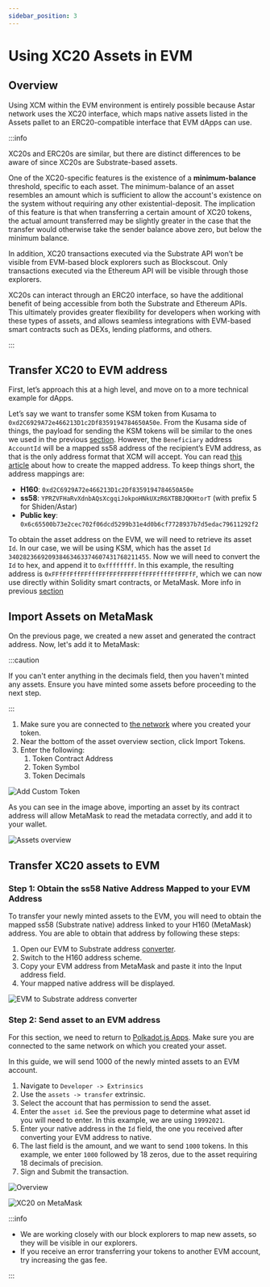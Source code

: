```yaml
---
sidebar_position: 3
---
```


# Using XC20 Assets in EVM

## Overview

Using XCM within the EVM environment is entirely possible because Astar network uses the XC20 interface, which maps native assets listed in the Assets pallet to an ERC20-compatible interface that EVM dApps can use.

:::info

XC20s and ERC20s are similar, but there are distinct differences to be aware of since XC20s are Substrate-based assets.

One of the XC20-specific features is the existence of a **minimum-balance** threshold, specific to each asset. The minimum-balance of an asset resembles an amount which is sufficient to allow the account's existence on the system without requiring any other existential-deposit. The implication of this feature is that when transferring a certain amount of XC20 tokens, the actual amount transferred may be slightly greater in the case that the transfer would otherwise take the sender balance above zero, but below the minimum balance.

In addition, XC20 transactions executed via the Substrate API won’t be visible from EVM-based block explorers such as Blockscout. Only transactions executed via the Ethereum API will be visible through those explorers.

XC20s can interact through an ERC20 interface, so have the additional benefit of being accessible from both the Substrate and Ethereum APIs. This ultimately provides greater flexibility for developers when working with these types of assets, and allows seamless integrations with EVM-based smart contracts such as DEXs, lending platforms, and others.

:::

## Transfer XC20 to EVM address

First, let’s approach this at a high level, and move on to a more technical example for dApps.

Let’s say we want to transfer some KSM token from Kusama to `0xd2C6929A72e466213D1c2Df8359194784650A50e`. From the Kusama side of things, the payload for sending the KSM tokens will be similar to the ones we used in the previous [section](/docs/learn/interoperability/xcm/building-with-xcm/native-transactions.md).
However, the `Beneficiary` address `AccountId` will be a mapped ss58 address of the recipient’s EVM address, as that is the only address format that XCM will accept. You can read [this article](https://medium.com/astar-network/using-astar-network-account-between-substrate-and-evm-656643df22a0) about how to create the mapped address. To keep things short, the address mappings are:

- **H160**: `0xd2C6929A72e466213D1c2Df8359194784650A50e`
- **ss58**: `YPRZVFHaRvXdnbAQsXcgqiJokpoHNkUXzR6XTBBJQKHtorT` (with prefix 5 for Shiden/Astar)
- **Public key**: `0x6c65500b73e2cec702f06dcd5299b31e4d0b6cf7728937b7d5edac79611292f2`

To obtain the asset address on the EVM, we will need to retrieve its asset `Id`. In our case, we will be using KSM, which has the asset `Id` `340282366920938463463374607431768211455`. Now we will need to convert the `Id` to hex, and append it to `0xffffffff`. In this example, the resulting address is `0xFFfFfFffFFfffFFfFFfFFFFFffFFFffffFfFFFfF`, which we can now use directly within Solidity smart contracts, or MetaMask. More info in previous [section](/docs/learn/interoperability/xcm/building-with-xcm/send-xc20-evm.md#calculate-xc20-precompile-address)

## Import Assets on MetaMask

On the previous page, we created a new asset and generated the contract address. Now, let's add it to MetaMask:

:::caution

If you can't enter anything in the decimals field, then you haven't minted any assets. Ensure you have minted some assets before proceeding to the next step.

:::

1. Make sure you are connected to [the network](https://app.gitbook.com/o/-LgGrgOEDyFYjYWIb1DT/s/-M8GVK5H7hOsGnYqg-7q-872737601/~/changes/aJQFFWQNMjlao1SSjj4a/integration/network-details) where you created your token.
2. Near the bottom of the asset overview section, click Import Tokens.
3. Enter the following:
   1. Token Contract Address
   2. Token Symbol
   3. Token Decimals

![Add Custom Token](img/9.png)

As you can see in the image above, importing an asset by its contract address will allow MetaMask to read the metadata correctly, and add it to your wallet.

![Assets overview](img/10.png)

## Transfer XC20 assets to EVM

### Step 1: Obtain the ss58 Native Address Mapped to your EVM Address

To transfer your newly minted assets to the EVM, you will need to obtain the mapped ss58 (Substrate native) address linked to your H160 (MetaMask) address. You are able to obtain that address by following these steps:

1. Open our EVM to Substrate address [converter](https://hoonsubin.github.io/evm-substrate-address-converter/).
2. Switch to the H160 address scheme.
3. Copy your EVM address from MetaMask and paste it into the Input address field.
4. Your mapped native address will be displayed.

![EVM to Substrate address converter](img/11.png)

### Step 2: Send asset to an EVM address

For this section, we need to return to [Polkadot.js Apps](https://polkadot.js.org/apps/). Make sure you are connected to the same network on which you created your asset.

In this guide, we will send 1000 of the newly minted assets to an EVM account.

1. Navigate to `Developer -> Extrinsics`
2. Use the `assets -> transfer` extrinsic.
3. Select the account that has permission to send the asset.
4. Enter the `asset id`. See the previous page to determine what asset id you will need to enter. In this example, we are using `19992021`.
5. Enter your native address in the `Id` field, the one you received after converting your EVM address to native.
6. The last field is the amount, and we want to send `1000` tokens. In this example, we enter `1000` followed by 18 zeros, due to the asset requiring 18 decimals of precision.
7. Sign and Submit the transaction.

![Overview](img/12.png)

![XC20 on MetaMask](img/13.png)

:::info

- We are working closely with our block explorers to map new assets, so they will be visible in our explorers.
- If you receive an error transferring your tokens to another EVM account, try increasing the gas fee.

:::
